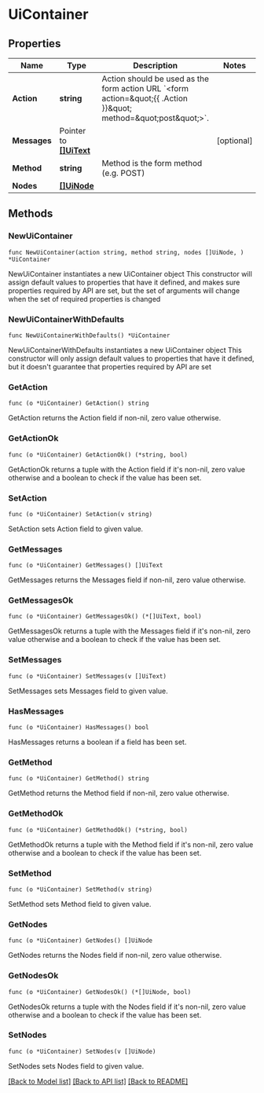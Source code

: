 # UiContainer

## Properties

Name | Type | Description | Notes
------------ | ------------- | ------------- | -------------
**Action** | **string** | Action should be used as the form action URL &#x60;&lt;form action&#x3D;\&quot;{{ .Action }}\&quot; method&#x3D;\&quot;post\&quot;&gt;&#x60;. | 
**Messages** | Pointer to [**[]UiText**](UiText.md) |  | [optional] 
**Method** | **string** | Method is the form method (e.g. POST) | 
**Nodes** | [**[]UiNode**](UiNode.md) |  | 

## Methods

### NewUiContainer

`func NewUiContainer(action string, method string, nodes []UiNode, ) *UiContainer`

NewUiContainer instantiates a new UiContainer object
This constructor will assign default values to properties that have it defined,
and makes sure properties required by API are set, but the set of arguments
will change when the set of required properties is changed

### NewUiContainerWithDefaults

`func NewUiContainerWithDefaults() *UiContainer`

NewUiContainerWithDefaults instantiates a new UiContainer object
This constructor will only assign default values to properties that have it defined,
but it doesn't guarantee that properties required by API are set

### GetAction

`func (o *UiContainer) GetAction() string`

GetAction returns the Action field if non-nil, zero value otherwise.

### GetActionOk

`func (o *UiContainer) GetActionOk() (*string, bool)`

GetActionOk returns a tuple with the Action field if it's non-nil, zero value otherwise
and a boolean to check if the value has been set.

### SetAction

`func (o *UiContainer) SetAction(v string)`

SetAction sets Action field to given value.


### GetMessages

`func (o *UiContainer) GetMessages() []UiText`

GetMessages returns the Messages field if non-nil, zero value otherwise.

### GetMessagesOk

`func (o *UiContainer) GetMessagesOk() (*[]UiText, bool)`

GetMessagesOk returns a tuple with the Messages field if it's non-nil, zero value otherwise
and a boolean to check if the value has been set.

### SetMessages

`func (o *UiContainer) SetMessages(v []UiText)`

SetMessages sets Messages field to given value.

### HasMessages

`func (o *UiContainer) HasMessages() bool`

HasMessages returns a boolean if a field has been set.

### GetMethod

`func (o *UiContainer) GetMethod() string`

GetMethod returns the Method field if non-nil, zero value otherwise.

### GetMethodOk

`func (o *UiContainer) GetMethodOk() (*string, bool)`

GetMethodOk returns a tuple with the Method field if it's non-nil, zero value otherwise
and a boolean to check if the value has been set.

### SetMethod

`func (o *UiContainer) SetMethod(v string)`

SetMethod sets Method field to given value.


### GetNodes

`func (o *UiContainer) GetNodes() []UiNode`

GetNodes returns the Nodes field if non-nil, zero value otherwise.

### GetNodesOk

`func (o *UiContainer) GetNodesOk() (*[]UiNode, bool)`

GetNodesOk returns a tuple with the Nodes field if it's non-nil, zero value otherwise
and a boolean to check if the value has been set.

### SetNodes

`func (o *UiContainer) SetNodes(v []UiNode)`

SetNodes sets Nodes field to given value.



[[Back to Model list]](../README.md#documentation-for-models) [[Back to API list]](../README.md#documentation-for-api-endpoints) [[Back to README]](../README.md)


